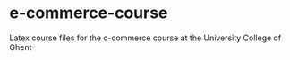 # e-commerce-course
Latex course files for the c-commerce course at the University College of Ghent
